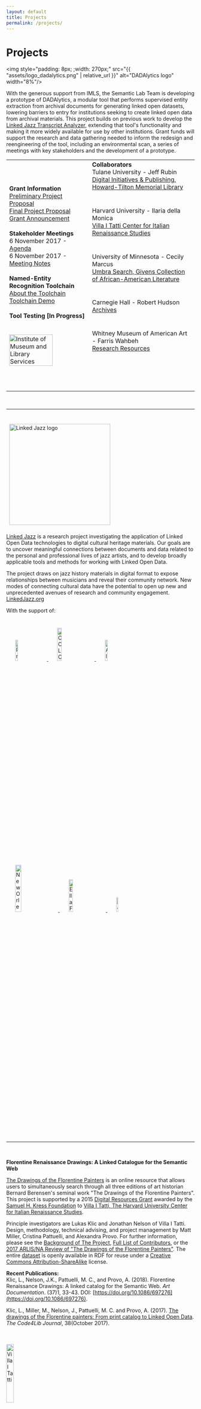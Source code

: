 ```yaml
---
layout: default
title: Projects
permalink: /projects/
---
```


<h1 class="page-heading">Projects</h1>

<img style="padding: 8px; ;width: 270px;" src="{{ "assets/logo_dadalytics.png" | relative_url }}" alt="DADAlytics logo" width="8%"/>

With the generous support from IMLS, the Semantic Lab Team is developing a prototype of DADAlytics, a modular tool that performs supervised entity extraction from archival documents for generating linked open datasets, lowering barriers to entry for institutions seeking to create linked open data from archival materials. This project builds on previous work to develop the [Linked Jazz Transcript Analyzer](https://linkedjazz.org/tools/transcript-analyzer/), extending that tool's functionality and making it more widely available for use by other institutions. Grant funds will support the research and data gathering needed to inform the redesign and reengineering of the tool, including an environmental scan, a series of meetings with key stakeholders and the development of a prototype.
<br/>
<table>
    <tr>
       <td colspan="1">
         <strong>Grant Information</strong><br/>
           <a href="https://www.imls.gov/sites/default/files/grants/lg-72-17-0179-17/proposals/lg-72-17-0179-17-preliminary-proposal.pdf" target="_blank">Preliminary Project Proposal</a><br/>
           <a href="https://www.imls.gov/sites/default/files/grants/lg-72-17-0179-17/proposals/lg-72-17-0179-17-full-proposal-documents.pdf" target="_blank">Final Project Proposal</a><br/>
           <a href="https://www.imls.gov/grants/awarded/lg-72-17-0179-17" target="_blank">Grant Announcement</a><br/><br/>
         <strong>Stakeholder Meetings</strong><br/>
           6 November 2017 - <a href="https://drive.google.com/open?id=1oxPVhEi1fP4p0QZF2LzG9p4fMRCK_H-G" target="_blank">Agenda</a><br/>
           6 November 2017 - <a href="https://drive.google.com/open?id=1qAvGaJI_uq8X0JA1sMkhKbyCKL-2VB3P" target="_blank">Meeting Notes</a><br/><br/>
         <strong>Named-Entity Recognition Toolchain</strong><br/>
           <a href="http://semlab.io/DADAlytics_ner_demo/" target="_blank">About the Toolchain</a><br/>
           <a href="http://semlab.io/DADAlytics-ner-demo/" target="_blank">Toolchain Demo</a><br/><br/>
         <strong>Tool Testing [In Progress]</strong><br/><br/>
           
<br/>
        <!---<div class="wrapper">--->
          <a href="https://www.imls.gov/" target="_blank">
            <img src="{{ "assets/logo_imls.png" | relative_url }}" alt="Institute of Museum and Library Services" width="75%"/>
          </a>
        <!---</div>--->   
          <br/>
       </td>
       <td colspan="2">
         <strong>Collaborators</strong><br/>
           Tulane University - Jeff Rubin<br/><a href="http://library.tulane.edu/about/directories/department/digital-initiatives-&-publishing" target="_blank">Digital Initiatives & Publishing, Howard-Tilton Memorial Library</a><br/>
           <hr style="height:8pt; visibility:hidden;" />
           Harvard University - Ilaria della Monica<br/><a href="http://itatti.harvard.edu/" target="_blank">Villa I Tatti Center for Italian Renaissance Studies</a><br/>
           <hr style="height:8pt; visibility:hidden;" />
           University of Minnesota - Cecily Marcus<br/><a href="https://www.umbrasearch.org/" target="_blank">Umbra Search, Givens Collection of African-American Literature</a><br/>
           <hr style="height:8pt; visibility:hidden;" />
           Carnegie Hall - Robert Hudson<br/><a href="https://www.carnegiehall.org/About/History/Archives" target="_blank">Archives</a><br/>
           <hr style="height:8pt; visibility:hidden;" />
           Whitney Museum of American Art - Farris Wahbeh<br/><a href="http://whitney.org/Collection/Research" target="_blank">Research Resources</a><br/>
<br/><br/><br/><br/><br/>
       </td>
    </tr>
</table>
<br/>

<hr/>
<br/>
<a href="https://linkedjazz.org/"><img style="padding: 8px; ;width: 270px;" src="{{ "assets/logo_linked_jazz_with_text.png" | relative_url }}" alt="Linked Jazz logo" width="8%"/></a>



[Linked Jazz](https://linkedjazz.org/) is a research project investigating the application of Linked Open Data technologies to digital cultural heritage materials. Our goals are to uncover meaningful connections between documents and data related to the personal and professional lives of jazz artists, and to develop broadly applicable tools and methods for working with Linked Open Data.

The project draws on jazz history materials in digital format to expose relationships between musicians and reveal their community network. New modes of connecting cultural data have the potential to open up new and unprecedented avenues of research and community engagement. [LinkedJazz.org](https://linkedjazz.org)

With the support of:
<div style="text-align: left;">
  <a href="http://www.pratt.edu/academics/information_and_library_sciences/">
    <img style="padding: 24px;" src="{{ "assets/logo_pratt.jpg" | relative_url }}" alt="Pratt Institute" width="12%" />
  </a>
  <a href="http://www.oclc.org/us/en/default.htm">
    <img style="padding: 24px;" src="{{ "assets/logo_oclc.png" | relative_url }}" alt="OCLC" width="15%" />
  </a>
  <a href="http://www.alise.org/">
    <img style="padding: 24px;" src="{{ "assets/logo_alise.jpg" | relative_url }}" alt="Alise" width="12%" />
  </a>
  
  <br />
  
  <a href="http://www.jazzandheritage.org/">
    <img style="padding: 24px;" src="{{ "assets/logo_new_orleans_jazz_&_heritage_festival_and_foundation.png" | relative_url }}" alt="New Orleans Jazz and Heritage Foundation" width="18%" />
  </a>
  <a href="http://www.ellafitzgeraldfoundation.org/">
    <img style="padding: 24px;" src="{{ "assets/logo_ella_fitzgerald_charitable_foundation.jpg" | relative_url }}" alt="Ella Fitzgerald Charitable Foundation" width="15%" />
  </a>
  <a href="https://www.jazzednet.org/">
    <img style="padding: 24px;" src="{{ "assets/logo_jazz_education_network.jpg" | relative_url }}" alt="Jazz Education Network" width="10%" />
  </a>
</div>

<hr/>
<br/>


**Florentine Renaissance Drawings: A Linked Catalogue for the Semantic Web**

[The Drawings of the Florentine Painters](http://florentinedrawings.itatti.harvard.edu/) is an online resource that allows users to simultaneously search through all three editions of art historian Bernard Berensen's seminal work "The Drawings of the Florentine Painters". This project is supported by a 2015  [Digital Resources Grant](http://itatti.harvard.edu/news/kress-foundation-gives-major-grant-%E2%80%9Cflorentine-renaissance-drawings%E2%80%9D-digital-project) awarded by the [Samuel H. Kress Foundation](http://www.kressfoundation.org/) to [Villa I Tatti, The Harvard University Center for Italian Renaissance Studies](http://itatti.harvard.edu/).<br/>

Principle investigators are Lukas Klic and Jonathan Nelson of Villa I Tatti. Design, methodology, technical advising, and project management by Matt Miller, Cristina Pattuelli, and Alexandra Provo. For further information, please see the [Background of The Project](http://florentinedrawings.itatti.harvard.edu/pages/background), [Full List of Contributors](http://florentinedrawings.itatti.harvard.edu/pages/credits), or the [2017 ARLIS/NA Review of "The Drawings of the Florentine Painters"](https://www.arlisna.org/publications/multimedia-technology-reviews/1229-the-drawings-of-the-florentine-painters). The entire [dataset](http://data.itatti.harvard.edu) is openly available in RDF for reuse under a [Creative Commons Attribution-ShareAlike](https://creativecommons.org/licenses/by-sa/4.0) license.

**Recent Publications:**<br/>
Klic, L., Nelson, J.K., Pattuelli, M. C., and Provo, A. (2018). Florentine Renaissance Drawings: A linked catalog for the Semantic Web. *Art Documentation*. (37)1, 33-43. DOI: [https://doi.org/10.1086/697276](https://doi.org/10.1086/697276).

Klic, L., Miller, M., Nelson, J., Pattuelli, M. C. and Provo, A. (2017). [The drawings of the Florentine painters:
From print catalog to Linked Open Data](http://journal.code4lib.org/articles/12902). *The Code4Lib Journal*, 38(October 2017).<br/>
<br/><br/>
  <div class="wrapper">
    <a href="http://itatti.harvard.edu/">
      <img src="{{ "assets/logo_i_tatti.png" | relative_url }}" alt="Villa I Tatti" width="20%"/>
    </a>
  </div>
<br/><br/>
